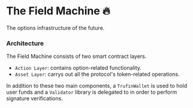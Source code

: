 # The Field Machine 🔥

The options infrastructure of the future.

### Architecture

The Field Machine consists of two smart contract layers.

- `Action Layer`: contains option-related functionality.
- `Asset Layer`: carrys out all the protocol's token-related operations.

In addition to these two main components, a `TrufinWallet` is used to hold user funds and a `Validator` library is delegated to in order to perform signature verifications.
